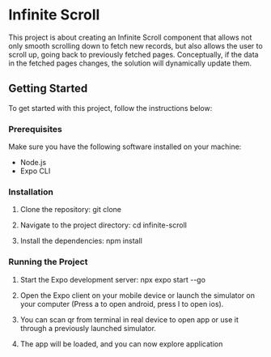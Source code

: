 # Infinite Scroll

This project is about creating an Infinite Scroll component that allows not only smooth scrolling down to fetch new records, but also allows the user to scroll up, going back to previously fetched pages. Conceptually, if the data in the fetched pages changes, the solution will dynamically update them.

## Getting Started

To get started with this project, follow the instructions below:

### Prerequisites

Make sure you have the following software installed on your machine:

- Node.js
- Expo CLI

### Installation

1. Clone the repository: 
git clone <repository-url>

2. Navigate to the project directory:
cd infinite-scroll


3. Install the dependencies:
npm install


### Running the Project

1. Start the Expo development server:
npx expo start --go

2. Open the Expo client on your mobile device or launch the simulator on your computer (Press a to open android, press I to open ios).

3. You can scan qr from terminal in real device to open app or use it through a previously launched simulator.

4. The app will be loaded, and you can now explore application